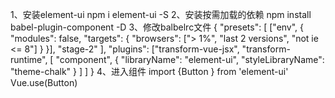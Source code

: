 1、安装element-ui
  npm i element-ui -S
2、安装按需加载的依赖
  npm install babel-plugin-component -D
3、修改balbelrc文件
{
  "presets": [
    ["env", {
      "modules": false,
      "targets": {
        "browsers": ["> 1%", "last 2 versions", "not ie <= 8"]
      }
    }],
    "stage-2"
  ],
  "plugins": ["transform-vue-jsx", "transform-runtime",
    [
      "component",
      {
        "libraryName": "element-ui",
        "styleLibraryName": "theme-chalk"
      }
    ]
  ]
}
4、进入组件
  import {Button } from 'element-ui'
  Vue.use(Button)